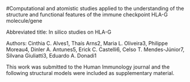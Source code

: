 #Computational and atomistic studies applied to the understanding of the structure and functional features of the immune checkpoint HLA-G molecule/gene

Abbreviated title: In silico studies on HLA-G

Authors: Cinthia C. Alves1, Thaís Arns2, Maria L. Oliveira3, Philippe Moreau4, Dinler A. Antunes5, Erick C. Castelli6, Celso T. Mendes-Júnior7, Silvana Giuliatti3, Eduardo A. Donadi1 

This work was submitted to the Human Immunology journal and the following structural models were included as supplementary material.
